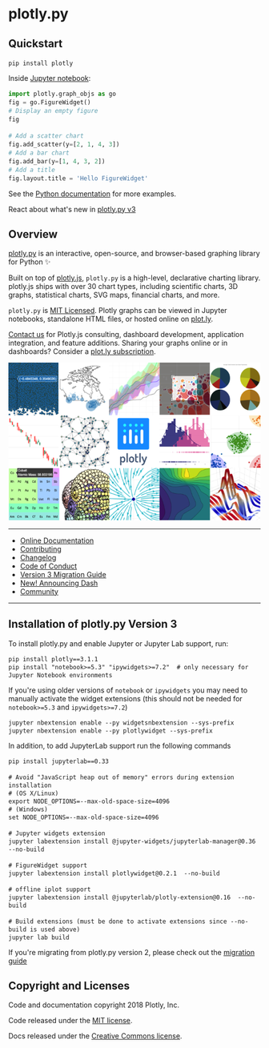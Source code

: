 # plotly.py

## Quickstart

`pip install plotly`

Inside [Jupyter notebook](https://jupyter.org/install):
```python
import plotly.graph_objs as go
fig = go.FigureWidget()
# Display an empty figure
fig

# Add a scatter chart
fig.add_scatter(y=[2, 1, 4, 3])
# Add a bar chart
fig.add_bar(y=[1, 4, 3, 2])
# Add a title
fig.layout.title = 'Hello FigureWidget'
```

See the [Python documentation](https://plot.ly/python/) for more examples.

React about what's new in [plotly.py v3](https://medium.com/@plotlygraphs/introducing-plotly-py-3-0-0-7bb1333f69c6)

## Overview
[plotly.py](https://plot.ly/d3-js-for-python-and-pandas-charts/) is an interactive, open-source, and browser-based graphing library for Python :sparkles:

Built on top of [plotly.js](https://github.com/plotly/plotly.js), `plotly.py` is a high-level, declarative charting library. plotly.js ships with over 30 chart types, including scientific charts, 3D graphs, statistical charts, SVG maps, financial charts, and more.

`plotly.py` is [MIT Licensed](LICENSE.txt). Plotly graphs can be viewed in Jupyter notebooks, standalone HTML files, or hosted online on [plot.ly](https://plot.ly).

[Contact us](https://plot.ly/products/consulting-and-oem/) for Plotly.js consulting, dashboard development, application integration, and feature additions. Sharing your graphs online or in dashboards? Consider a [plot.ly subscription](https://plot.ly/products/cloud).

<p align="center">
    <a href="https://plot.ly/python" target="_blank">
    <img src="https://raw.githubusercontent.com/cldougl/plot_images/add_r_img/plotly_2017.png">
</a></p>

***

- [Online Documentation](https://plot.ly/python)
- [Contributing](contributing.md)
- [Changelog](CHANGELOG.md)
- [Code of Conduct](CODE_OF_CONDUCT.md)
- [Version 3 Migration Guide](migration-guide.md)
- [New! Announcing Dash](https://medium.com/@plotlygraphs/introducing-dash-5ecf7191b503)
- [Community](https://community.plot.ly/c/api/python)

***

## Installation of plotly.py Version 3
To install plotly.py and enable Jupyter or Jupyter Lab support, run:
```
pip install plotly==3.1.1
pip install "notebook>=5.3" "ipywidgets>=7.2"  # only necessary for Jupyter Notebook environments
```

If you're using older versions of `notebook` or `ipywidgets` you may need to manually activate the widget extensions (this should not be needed for `notebook>=5.3` and `ipywidgets>=7.2`)

```
jupyter nbextension enable --py widgetsnbextension --sys-prefix
jupyter nbextension enable --py plotlywidget --sys-prefix
```

In addition, to add JupyterLab support run the following commands

```
pip install jupyterlab==0.33

# Avoid "JavaScript heap out of memory" errors during extension installation
# (OS X/Linux)
export NODE_OPTIONS=--max-old-space-size=4096
# (Windows)
set NODE_OPTIONS=--max-old-space-size=4096

# Jupyter widgets extension
jupyter labextension install @jupyter-widgets/jupyterlab-manager@0.36 --no-build

# FigureWidget support
jupyter labextension install plotlywidget@0.2.1  --no-build

# offline iplot support
jupyter labextension install @jupyterlab/plotly-extension@0.16  --no-build

# Build extensions (must be done to activate extensions since --no-build is used above)
jupyter lab build
```

If you're migrating from plotly.py version 2, please check out the [migration guide](migration-guide.md)

## Copyright and Licenses
Code and documentation copyright 2018 Plotly, Inc.

Code released under the [MIT license](LICENSE.txt).

Docs released under the [Creative Commons license](https://github.com/plotly/documentation/blob/source/LICENSE).
